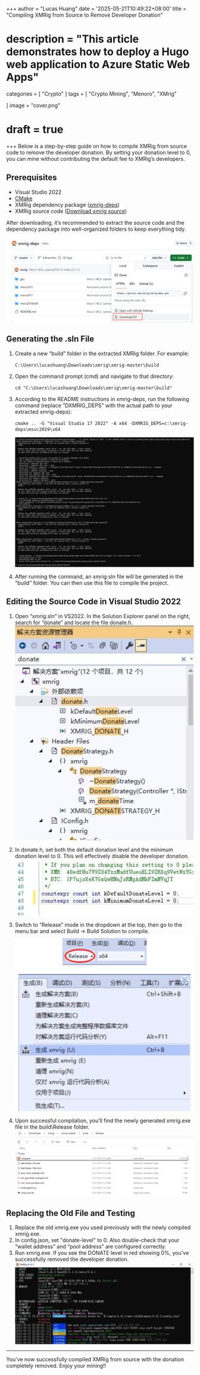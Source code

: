 +++
author = "Lucas Huang"
date = '2025-05-21T10:49:22+08:00'
title = "Compiling XMRig from Source to Remove Developer Donation"
# description = "This article demonstrates how to deploy a Hugo web application to Azure Static Web Apps"
categories = [
    "Crypto"
]
tags = [
    "Crypto Mining",
    "Menoro",
    "XMrig"
    
]
image = "cover.png"
# draft = true
+++
Below is a step-by-step guide on how to compile XMRig from source code to remove the developer donation. By setting your donation level to 0, you can mine without contributing the default fee to XMRig’s developers.


## Prerequisites

- Visual Studio 2022  
- [CMake](https://cmake.org/download/)
- XMRig dependency package ([xmrig-deps](https://github.com/xmrig/xmrig-deps))  
- XMRig source code ([Download xmrig source](https://github.com/xmrig/xmrig/releases))

After downloading, it’s recommended to extract the source code and the dependency package into well-organized folders to keep everything tidy.

![Download Zip from GitHub](Download-Zip-from-Github.png)


## Generating the .sln File

1. Create a new “build” folder in the extracted XMRig folder. For example:
   ```
   C:\Users\lucashuang\Downloads\xmrig\xmrig-master\build
   ```

2. Open the command prompt (cmd) and navigate to that directory:
   ```
   cd "C:\Users\lucashuang\Downloads\xmrig\xmrig-master\build"
   ```

3. According to the README instructions in xmrig-deps, run the following command (replace “DXMRIG_DEPS” with the actual path to your extracted xmrig-deps):
   ```
   cmake .. -G "Visual Studio 17 2022" -A x64 -DXMRIG_DEPS=c:\xmrig-deps\msvc2019\x64
   ```
   ![Generate XMRig Project](Generate-Xmrig-Project.png)

4. After running the command, an xmrig.sln file will be generated in the “build” folder. You can then use this file to compile the project.



## Editing the Source Code in Visual Studio 2022

1. Open “xmrig.sln” in VS2022. In the Solution Explorer panel on the right, search for “donate” and locate the file donate.h.  
   ![Searching for donate.h in Solution Explorer](image.png)

2. In donate.h, set both the default donation level and the minimum donation level to 0. This will effectively disable the developer donation.  
   ![Donation level variables](image-1.png)

3. Switch to “Release” mode in the dropdown at the top, then go to the menu bar and select Build → Build Solution to compile.  
   ![Compiling XMRig](image-4.png)

4. Upon successful compilation, you’ll find the newly generated xmrig.exe file in the build\Release folder.  
   ![XMRig built successfully](image-3.png)



## Replacing the Old File and Testing

1. Replace the old xmrig.exe you used previously with the newly compiled xmrig.exe.  
2. In config.json, set "donate-level" to 0. Also double-check that your “wallet address” and “pool address” are configured correctly.  
3. Run xmrig.exe. If you see the DONATE level in red showing 0%, you’ve successfully removed the developer donation.  
   ![Donation level showing 0%](image-2.png)

---

You’ve now successfully compiled XMRig from source with the donation completely removed. Enjoy your mining!!